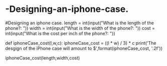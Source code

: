 # -Designing-an-iphone-case.
#Designing an iphone case.
length = int(input("What is the length of the phone?: "))
width = int(input("What is the width of the phone?: "))
cost = int(input("What is the cost per inch of the phone?: "))

def iphoneCase_cost(l,w,c):
    iphoneCase_cost = ((l * w) / 3) * c
    print('The desgign of the iPhone case will amount to $',format(iphoneCase_cost, '.2f'))

iphoneCase_cost(length,width,cost)
